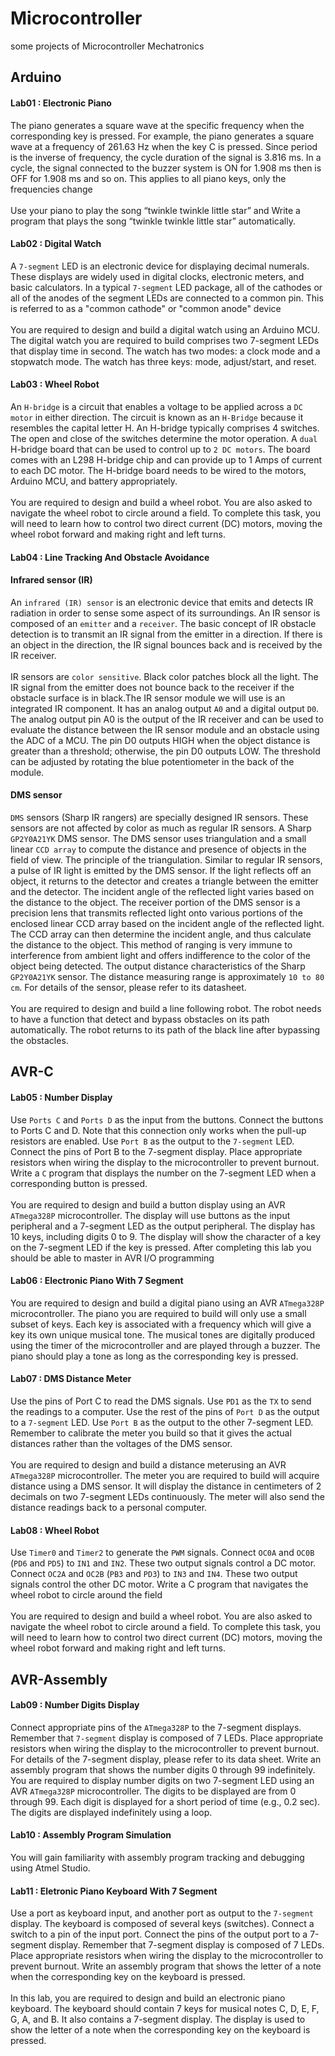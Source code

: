 # Microcontroller
some projects of Microcontroller Mechatronics
## Arduino
#### Lab01 : Electronic Piano
The piano generates a square wave at the specific frequency when the corresponding key is pressed. For example, the piano generates a square wave at a frequency of 261.63 Hz when the key C is pressed. Since period is the inverse of frequency, the cycle duration of the signal is 3.816 ms. In a cycle, the signal connected to the buzzer system is ON for 1.908 ms then is OFF for 1.908 ms and so on. This applies to all piano keys, only the frequencies change<br>
<br>
Use your piano to play the song “twinkle twinkle little star” and Write a program that plays the song “twinkle twinkle little star” automatically.
#### Lab02 : Digital Watch
A `7-segment` LED is an electronic device for displaying decimal numerals. These displays are widely used in digital clocks, electronic meters, and basic calculators. In a typical `7-segment` LED package, all of the cathodes or all of the anodes of the segment LEDs are connected to a common pin. This is referred to as a "common cathode" or "common anode" device <br>
<br>
You are required to design and build a digital watch using an Arduino MCU. The digital watch you are required to build comprises two 7-segment LEDs that display time in second. The watch has two modes: a clock mode and a stopwatch mode. The watch has three keys: mode, adjust/start, and reset.
#### Lab03 : Wheel Robot
An `H-bridge` is a circuit that enables a voltage to be applied across a `DC motor` in either direction. The circuit is known as an `H-Bridge` because it resembles the capital letter H. An H-bridge typically comprises 4 switches. The open and close of the switches determine the motor operation. A `dual` H-bridge board that can be used to control up to `2 DC motors`. The board comes with an L298 H-bridge chip and can provide up to 1 Amps of current to each DC motor. The H-bridge board needs to be wired to the motors, Arduino MCU, and battery appropriately.<br>
<br>
You are required to design and build a wheel robot. You are also asked to navigate the wheel robot to circle around a field. To complete this task, you will need to learn how to control two direct current (DC) motors, moving the wheel robot forward and making right and left turns.
#### Lab04 : Line Tracking And Obstacle Avoidance
#### Infrared sensor (IR)
An `infrared (IR) sensor` is an electronic device that emits and detects IR radiation in order to sense some aspect of its surroundings. An IR sensor is composed of an `emitter` and a `receiver`. The basic concept of IR obstacle detection is to transmit an IR signal from the emitter in a direction. If there is an object in the direction, the IR signal bounces back and is received by the IR receiver.<br>
<br>
IR sensors are `color sensitive`. Black color patches block all the light. The IR signal from the emitter does not bounce back to the receiver if the obstacle surface is in black.The IR sensor module we will use is an integrated IR component. It has an analog output `A0` and a digital output `D0`. The analog output pin A0 is the output of the IR receiver and can be used to evaluate the distance between the IR sensor module and an obstacle using the ADC of a MCU. The pin D0 outputs HIGH when the object distance is greater than a threshold; otherwise, the pin D0 outputs LOW. The threshold can be adjusted by rotating the blue potentiometer in the back of the module.
#### DMS sensor
`DMS` sensors (Sharp IR rangers) are specially designed IR sensors. These sensors are not affected by color as much as regular IR sensors. A Sharp `GP2Y0A21YK` DMS sensor. The DMS sensor uses triangulation and a small linear `CCD array` to compute the distance and presence of objects in the field of view. The principle of the triangulation. Similar to regular IR sensors, a pulse of IR light is emitted by the DMS sensor. If the light reflects off an object, it returns to the detector and creates a triangle between the emitter and the detector. The incident angle of the reflected light varies based on the distance to the object. The receiver portion of the DMS sensor is a precision lens that transmits reflected light onto various portions of the enclosed linear CCD array based on the incident angle of the reflected light. The CCD array can then determine the incident angle, and thus calculate the distance to the object. This method of ranging is very immune to interference from ambient light and offers indifference to the color of the object being detected. The output distance characteristics of the Sharp `GP2Y0A21YK` sensor. The distance measuring range is approximately `10 to 80 cm`. For details of the sensor, please refer to its datasheet.<br>
<br>
You are required to design and build a line following robot. The robot needs to have a function that detect and bypass obstacles on its path automatically. The robot returns to its path of the black line after bypassing the obstacles.
## AVR-C
#### Lab05 : Number Display 
Use `Ports C` and `Ports D` as the input from the buttons. Connect the buttons to Ports C and D. Note that this connection only works when the pull-up resistors are enabled. Use `Port B` as the output to the `7-segment` LED. Connect the pins of Port B to the 7-segment display. Place appropriate resistors when wiring the display to the microcontroller to prevent burnout. Write a `C` program that displays the number on the 7-segment LED when a corresponding button is pressed.<br>
<br>
You are required to design and build a button display using an AVR `ATmega328P` microcontroller. The display will use buttons as the input peripheral and a 7-segment LED as the output peripheral. The display has 10 keys, including digits 0 to 9. The display will show the character of a key on the 7-segment LED if the key is pressed. After completing this lab you should be able to master in AVR I/O programming
#### Lab06 : Electronic Piano With 7 Segment
You are required to design and build a digital piano using an AVR `ATmega328P` microcontroller. The piano you are required to build will only use a small subset of keys. Each key is associated with a frequency which will give a key its own unique musical tone. The musical tones are digitally produced using the timer of the microcontroller and are played through a buzzer. The piano should play a tone as long as the corresponding key is pressed.
#### Lab07 : DMS Distance Meter
Use the pins of Port C to read the DMS signals. Use `PD1` as the `TX` to send the readings to a computer. Use the rest of the pins of `Port D` as the output to a `7-segment` LED. Use `Port B` as the output to the other 7-segment LED. Remember to calibrate the meter you build so that it gives the actual distances rather than the voltages of the DMS sensor.<br>
<br>
You are required to design and build a distance meterusing an AVR `ATmega328P` microcontroller. The meter you are required to build will acquire distance using a DMS sensor. It will display the distance in centimeters of 2 decimals on two 7-segment LEDs continuously. The meter will also send the distance readings back to a personal computer.
#### Lab08 : Wheel Robot
Use `Timer0` and `Timer2` to generate the `PWM` signals. Connect `OC0A` and `OC0B` (`PD6` and `PD5`) to `IN1` and `IN2`. These two output signals control a DC motor. Connect `OC2A` and `OC2B` (`PB3` and `PD3`) to `IN3` and `IN4`. These two output signals control the other DC motor. Write a C program that navigates the wheel robot to circle around the field <br>
<br>
You are required to design and build a wheel robot. You are also asked to navigate the wheel robot to circle around a field. To complete this task, you will need to learn how to control two direct current (DC) motors, moving the wheel robot forward and making right and left turns.
## AVR-Assembly
#### Lab09 : Number Digits Display
Connect appropriate pins of the `ATmega328P` to the 7-segment displays. Remember that `7-segment` display is composed of 7 LEDs. Place appropriate resistors when wiring the display to the microcontroller to prevent burnout. For details of the 7-segment display, please refer to its data sheet. Write an assembly program that shows the number digits 0 through 99 indefinitely. You are required to display number digits on two 7-segment LED using an AVR `ATmega328P` microcontroller. The digits to be displayed are from 0 through 99. Each digit is displayed for a short period of time (e.g., 0.2 sec). The digits are displayed indefinitely using a loop.
#### Lab10 : Assembly Program Simulation
You will gain familiarity with assembly program tracking and debugging using Atmel Studio.
#### Lab11 : Eletronic Piano Keyboard With 7 Segment
Use a port as keyboard input, and another port as output to the `7-segment` display. The keyboard is composed of several keys (switches). Connect a switch to a pin of the input port. Connect the pins of the output port to a 7-segment display. Remember that 7-segment display is composed of 7 LEDs. Place appropriate resistors when wiring the display to the microcontroller to prevent burnout. Write an assembly program that shows the letter of a note when the corresponding key on the keyboard is pressed.<br>
<br>
In this lab, you are required to design and build an electronic piano keyboard. The keyboard should contain 7 keys for musical notes C, D, E, F, G, A, and B. It also contains a 7-segment display. The display is used to show the letter of a note when the corresponding key on the keyboard is pressed.

